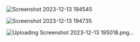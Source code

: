 ![Screenshot 2023-12-13 194545](https://github.com/oystercoder/mern-estate-main/assets/97734229/31bbb331-de0a-4910-b85e-70a8a74c9dbb)




![Screenshot 2023-12-13 194735](https://github.com/oystercoder/mern-estate-main/assets/97734229/8978dc02-6ec3-4281-bf1d-28126a3f4c8d)








![Uploading Screenshot 2023-12-13 195018.png…]()
